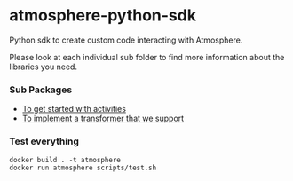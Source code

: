 # atmosphere-python-sdk
Python sdk to create custom code interacting with Atmosphere.

Please look at each individual sub folder to find more information about
the libraries you need.

### Sub Packages
- [To get started with activities](/atmosphere/custom_activity)
- [To implement a transformer that we support](/atmosphere/transformer)

### Test everything
```shell
docker build . -t atmosphere
docker run atmosphere scripts/test.sh
```
